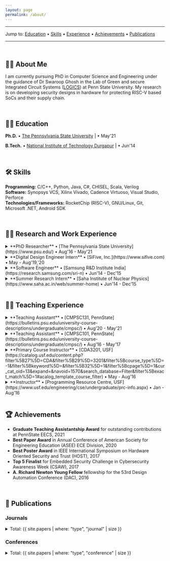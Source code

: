 ```yaml
---
layout: page
permalink: /about/
---
```


---

Jump to: [Education](#education) • [Skills](#skills) • [Experience](#work-experience) • [Achievements](#achievements) • [Publications](#publications)

---

<br>

## <a id="about-me">🙋‍♂️ About Me</a>
I am currently pursuing PhD in Computer Science and Engineering under the guidance of Dr Swaroop Ghosh in the Lab of Green and secure Integrated Circuit Systems ([LOGICS](https://personal.psu.edu/szg212)) at Penn State University. My research is on developing security designs in hardware for protecting RISC-V based SoCs and their supply chain.

<br>


## <a id="education">👨‍🎓 Education</a>

**Ph.D.** • [The Pennsylvania State University](https://www.psu.edu/) | • May'21

**B.Tech.** • [National Institute of Technology Durgapur](https://nitdgp.ac.in) | • Jun'14

<br>


## <a id="skills">🛠️ Skills</a>

**Programming:** C/C++, Python, Java, C#, CHISEL, Scala, Verilog <br>
**Software:** Synopsys VCS, Xilinx Vivado, Cadence Virtuoso, Visual Studio, Perforce <br>
**Technologies/Frameworks:** RocketChip (RISC-V), GNU/Linux, Git, Microsoft .NET, Android SDK

<br>


## <a id="work-experience">👨‍💼 Research and Work Experience</a>


<details>
    <summary markdown="span">**PhD Researcher** • [The Pennsylvania State University](https://www.psu.edu/) • Aug'16 - May'21</summary>
    <ul>
        <li>
            <strong>Security Extensions for RISC-V:</strong> Developed a RISC-V hardware accelerator platform for protection against
            common memory corruption vulnerabilities, such as, buffer overflows using hardware shadow stacks, PUF-based
            randomized canaries, and hardware bounds checking.
        </li>
        <li>
            <strong>Data Leakage Exploits using Hardware Trojans:</strong> Developed a hardware Trojan based system exploit that can
            leak data from a process’s address space and perform privilege escalation.
        </li>
        <li>
            <strong>Camouflaged Gates for Reverse Engineering Prevention:</strong> Developed a multi-input multi-function
            camouflaged gate based on threshold voltage logic to prevent reverse engineering of circuits. Developed a
            charge-trap and NV-FeFET based camouflaged gate to thwart RE attacks involving untrusted foundries.
        </li>
    </ul>
</details>

<details>
    <summary markdown="span">**Digital Design Engineer Intern** • [SiFive, Inc.](https://www.sifive.com) • May - Aug'19,'20</summary>
    <ul>
        <li>
            <strong>Unified Overlay API:</strong> Prototyped a new unified API for overlay placement for peripheral CHISEL devices to
            facilitate faster and easier overlay instantiations for both FPGA and ASIC platforms.
        </li>
        <li>
            <strong>SiFive Address Guard Extension Module:</strong> Designed security architectures for policy-based memory protection
            in SiFive Core IPs. Implemented security module RTL using CHISEL and created system test code in C for design sanity checks.
        </li>
    </ul>
</details>

<details>
    <summary markdown="span">**Software Engineer** • [Samsung R&D Institute India](https://research.samsung.com/sri-n) • Jun'14 - Dec'15</summary>
    <ul>
        <li>
            <strong>Samsung Knox:</strong> Worked on development and commercialization of Samsung Knox, an enterprise mobile
            security solution by Samsung. Refined Knox application experience during OS upgrades for mobile devices.
            Performed automated upstream sanity checks of Knox containers.
        </li>
    </ul>
</details>

<details>
    <summary markdown="span">**Summer Research Intern** • [Saha Institute of Nuclear Physics](https://www.saha.ac.in/web/summer-home) • Jun'14 - Dec'15</summary>
    <ul>
        <li>
            <strong>Automated Rough Set Clustering:</strong> Implemented an automated unsupervised rough-set clustering
            methodology for pattern recognition. [Supervisor: <a href="https://www.saha.ac.in/cs/gautam.garai/">Dr. Gautam Garai</a>, Scientist ‘G’, Comp. Sc. Div., SINP]
        </li>
    </ul>
</details>

<br>


## <a id="teaching-experience">👨‍🏫 Teaching Experience</a>

<details>
    <summary markdown="span">**Teaching Assistant** • [CMPSC131, PennState](https://bulletins.psu.edu/university-course-descriptions/undergraduate/cmpsc/) • Aug'20 - May'21</summary>
    <ul>
        <li>
            Assisted a class of over 600 students during weekly programming labs, recitations, and office hours.
        </li>
        <li>
            Set up dev environment and assignment submission infrastructure with version control to aid students.
        </li>
        <li>
            Set up and assisted in various course logistics including setting up Microsoft Teams classroom to facilitate
            classroom discussions during remote learning
        </li>
    </ul>
</details>

<details>
    <summary markdown="span">**Teaching Assistant** • [CMPSC101, PennState](https://bulletins.psu.edu/university-course-descriptions/undergraduate/cmpsc/) • Aug'16 - May'17</summary>
    <ul>
        <li>
            Assisted a class of 200 students during weekly programming labs, recitations, and office hours.
        </li>
        <li>
            Taught python concepts during programming labs.
        </li>
        <li>
            Prepared and graded assignments and exams.
        </li>
    </ul>
</details>

<details>
    <summary markdown="span">**Primary Course Instructor** • [CDA3201, USF](https://catalog.usf.edu/content.php?filter%5B27%5D=CDA&filter%5B29%5D=3201&filter%5Bcourse_type%5D=-1&filter%5Bkeyword%5D=&filter%5B32%5D=1&filter%5Bcpage%5D=1&cur_cat_oid=13&expand=&navoid=1570&search_database=Filter&filter%5Bexact_match%5D=1#acalog_template_course_filter) • May - Aug'16</summary>
    <ul>
        <li>Taught a class of 50 students.</li>
        <li>Prepared course outline, lecture materials and assignments.</li>
    </ul>
</details>

<details>
    <summary markdown="span">**Instructor** • [Programming Resource Centre, USF](https://www.usf.edu/engineering/cse/undergraduate/prc-info.aspx) • Jan - Aug'16</summary>
    <ul>
        <li>Assisted students from various disciplines with programming concepts.</li>
    </ul>
</details>

<br>


## <a id="achievements">🏆 Achievements</a>

* **Graduate Teaching Assistantship Award** for outstanding contributions at PennState EECS, 2021
* **Best Paper Award** in Annual Conference of American Society for Engineering Education (ASEE) ECE Division, 2020
* **Best Poster Award** in IEEE International Symposium on Hardware Oriented Security and Trust (HOST), 2017
* **Top 5 Finalist** for Embedded Security Challenge in Cybersecurity Awareness Week (CSAW), 2017
* **A. Richard Newton Young Fellow** fellowship for the 53rd Design Automation Conference (DAC), 2016

<br>



## <a id="publications">📜 Publications</a>

### Journals

<details>
    <summary markdown="span">Total: {{ site.papers | where: "type", "journal" | size }}</summary>

<ol reversed>
{% assign papers = site.papers | sort: "date" | reverse %}
{% for paper in papers %}
    {% if paper.type == "journal" %}
        <li><strong><a href="{{- paper.link -}}">{{ paper.title }}</a></strong><br>
            {% assign seclast = paper.authors.size | minus: 1 %}
            {% for ai in (0..paper.authors.size) %}
                {% if paper.authors[ai] == "Asmit De" %}
                    <strong>{{ paper.authors[ai] }}</strong>
                {% else %}
                    {{ paper.authors[ai] }}
                {% endif %}
                {% if ai < seclast %}
                    •
                {% endif %}
            {% endfor %}
            <br>
            <small>{{ paper.publication }}</small><br>
            <small>{{ paper.date | date: "%B %Y" }}</small>
        </li>
    {% endif %}
{% endfor %}
</ol>
</details>

### Conferences

<details>
    <summary markdown="span">Total: {{ site.papers | where: "type", "conference" | size }}</summary>

<ol reversed>
{% assign papers = site.papers | sort: "date" | reverse %}
{% for paper in papers %}
    {% if paper.type == "conference" %}
        <li><strong><a href="{{- paper.link -}}">{{ paper.title }}</a></strong><br>
            {% assign seclast = paper.authors.size | minus: 1 %}
            {% for ai in (0..paper.authors.size) %}
                {% if paper.authors[ai] == "Asmit De" %}
                    <strong>{{ paper.authors[ai] }}</strong>
                {% else %}
                    {{ paper.authors[ai] }}
                {% endif %}
                {% if ai < seclast %}
                    •
                {% endif %}
            {% endfor %}
            <br>
            <small>{{ paper.publication }}</small><br>
            <small>{{ paper.date | date: "%B %Y" }}</small>
        </li>
    {% endif %}
{% endfor %}
</ol>
</details>

